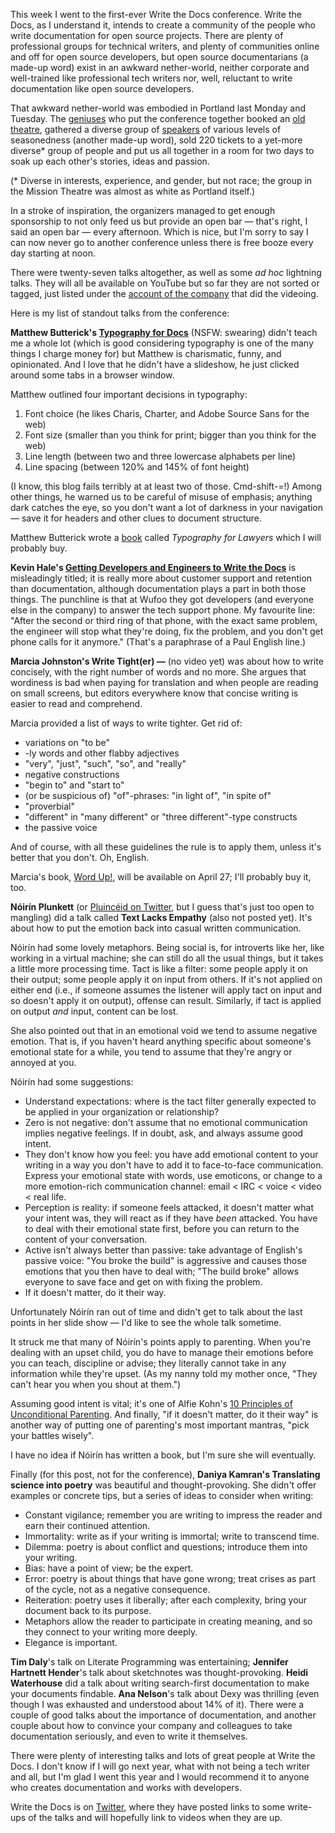 <!--
.. title: Write the Docs: Portland, Oregon, April 8&ndash;9
.. date: 2013-04-14 00:11:57
.. author: Amy Brown
-->

This week I went to the first-ever Write the Docs conference.
Write the Docs, as I understand it, intends to create a community
of the people who write documentation for open source projects. There are
plenty of professional groups for technical writers, 
and plenty of communities online and off for open source developers, but
open source documentarians (a made-up word) exist in an awkward nether-world,
neither corporate and well-trained like professional tech writers nor,
well, reluctant to write documentation like open source developers.

That awkward nether-world was embodied in Portland last Monday and Tuesday.
The <a href="http://conf.writethedocs.org/#crew">geniuses</a> who put the
conference together booked an <a
href="http://docs.writethedocs.org/en/2013/conference/venue.html">old
theatre</a>, gathered a diverse group of <a
href="http://conf.writethedocs.org/#speakers">speakers</a> of various levels of
seasonedness (another made-up word), sold 220 tickets to a yet-more diverse*
group of people and put us all together in a room for two days to soak up each
other's stories, ideas and passion. 

(\* Diverse in interests, experience, and gender, but not race; the group in the
Mission Theatre was almost as white as Portland itself.)

In a stroke of inspiration, the organizers managed to get enough
sponsorship to not only feed us but provide an open bar &mdash; that's
right, I said an open bar &mdash; every afternoon. Which is nice, but I'm sorry
to say I can now never go to another conference unless there is free booze
every day starting at noon.

There were twenty-seven talks altogether, as well as some *ad hoc* lightning
talks. They will all be available on YouTube but so far they are not sorted or
tagged, just listed under the <a
href="https://www.youtube.com/user/NextDayVideo">account of the company</a>
that did the videoing.

Here is my list of standout talks from the conference:

**Matthew Butterick's <a href="http://youtu.be/8J6HuvosP0s">Typography for
Docs</a>** (NSFW: swearing) didn't teach me a whole lot (which is good
considering typography is one of the many things I charge money for) but
Matthew is charismatic, funny, and opinionated. And I love that he didn't have
a slideshow, he just clicked around some tabs in a browser window. 

Matthew outlined four important decisions in typography:

1. Font choice (he likes Charis, Charter, and Adobe Source Sans for the web)
2. Font size (smaller than you think for print; bigger than you think for 
   the web)
3. Line length (between two and three lowercase alphabets per line)
4. Line spacing (between 120% and 145% of font height)

(I know, this blog fails terribly at at least two of those. Cmd-shift-=!)
Among other things, he warned us to be careful of misuse of emphasis;
anything dark catches the eye, so you don't want a lot of darkness in
your navigation &mdash; save it for headers and other clues to document
structure.

Matthew Butterick wrote a <a
href="http://www.typographyforlawyers.com/">book</a> called <em>Typography for
Lawyers</em> which I will probably buy.

**Kevin Hale's <a href="http://youtu.be/mBRCq-AvYmU">Getting Developers 
and Engineers to Write the Docs</a>** is misleadingly titled;
it is really more about customer support and retention than
documentation, although documentation plays a part in both those things. The
punchline is that at Wufoo they got developers (and everyone else in the
company) to answer the tech support phone. My favourite line: "After the second
or third ring of that phone, with the exact same problem, the engineer will
stop what they're doing, fix the problem, and you don't get phone calls for it
anymore." (That's a paraphrase of a Paul English line.)

**Marcia Johnston's Write Tight(er) &mdash;** (no video yet) was about
how to write concisely, with the right number of words and no
more. She argues that wordiness is bad when paying for translation and
when people are reading on small screens, but editors everywhere know
that concise writing is easier to read and comprehend.

Marcia provided a list of ways to write tighter. Get rid of:

- variations on "to be"
- -ly words and other flabby adjectives
- "very", "just", "such", "so", and "really"
- negative constructions
- "begin to" and "start to"
- (or be suspicious of) "of"-phrases: "in light of", "in spite of"
- "proverbial"
- "different" in "many different" or "three different"-type constructs
- the passive voice

And of course, with all these guidelines the rule is to apply them,
unless it's better that you don't. Oh, English.

Marcia's book, <a href="http://howtowriteeverything.com/">Word Up!</a>,
will be available on April 27; I'll probably buy it, too.

**Nóirín Plunkett** (or <a href="https://twitter.com/noirinp">Pluincéid on
Twitter</a>, but I guess that's just too open to mangling) did a talk  called
**Text Lacks Empathy** (also not posted yet). It's about how to put the emotion
back into casual written communication.  

Nóirín had some lovely metaphors. Being social is, for introverts like her,
like working in a virtual machine; she can still do all the usual things, but
it takes a little more processing time. Tact is like a filter: some people
apply it on their output; some people apply it on input from others. If it's
not applied on either end (i.e., if someone assumes the listener will apply
tact on input and so doesn't apply it on output), offense can result.
Similarly, if tact is applied on output *and* input, content can be lost.

She also pointed out that in an emotional void we tend to assume negative
emotion. That is, if you haven't heard anything specific about someone's
emotional state for a while, you tend to assume that they're angry or annoyed
at you.

Nóirín had some suggestions:

- Understand expectations: where is the tact filter generally expected
  to be applied in your organization or relationship?
- Zero is not negative: don't assume that no emotional communication
  implies negative feelings. If in doubt, ask, and always assume good
  intent.
- They don't know how you feel: you have add emotional content to
  your writing in a way you don't have to add it to face-to-face
  communication. Express your emotional state with words, use emoticons,
  or change to a more emotion-rich communication channel:
  email &lt; IRC &lt; voice &lt; video &lt; real life.
- Perception is reality: if someone feels attacked, it doesn't matter
  what your intent was, they will react as if they have *been* attacked.
  You have to deal with their emotional state first, before you can
  return to the content of your conversation.
- Active isn't always better than passive: take advantage of English's
  passive voice: "You broke the build" is aggressive and causes
  those emotions that you then have to deal with; "The build broke" allows
  everyone to save face and get on with fixing the problem.
- If it doesn't matter, do it their way.

Unfortunately Nóirín ran out of time and didn't get to talk about 
the last points in her slide show &mdash; I'd like to see the whole
talk sometime.

It struck me that many of Nóirín's points apply to parenting.
When you're dealing with an upset child, you do have to manage their
emotions before you can teach, discipline or advise; they literally
cannot take in any information while they're upset.  (As my nanny
told my mother once, "They can't hear you when you shout at them.")

Assuming good intent is vital; it's one of
Alfie Kohn's <a href="http://rainbowrecognizer.hubpages.com/hub/10-Principles-of-Unconditional-Parenting">10 Principles of Unconditional Parenting</a>.
And finally, "if it doesn't matter, do it their way" is another way
of putting one of parenting's most important mantras, "pick your
battles wisely".

I have no idea if Nóirín has written a book, but I'm sure she will eventually.

Finally (for this post, not for the conference), **Daniya Kamran's
Translating science into poetry** was beautiful and thought-provoking.
She didn't offer examples or concrete tips, but a series
of ideas to consider when writing:

- Constant vigilance; remember you are writing to impress the reader and
  earn their continued attention.
- Immortality: write as if your writing is immortal; write to transcend
  time.
- Dilemma: poetry is about conflict and questions; introduce them into
  your writing.
- Bias: have a point of view; be the expert.
- Error: poetry is about things that have gone wrong; treat crises
  as part of the cycle, not as a negative consequence.
- Reiteration: poetry uses it liberally; after each complexity, bring your
  document back to its purpose.
- Metaphors allow the reader to participate in creating meaning, and so
  they connect to your writing more deeply.
- Elegance is important.

**Tim Daly**'s talk on Literate Programming was entertaining; **Jennifer
Hartnett Hender**'s talk about sketchnotes was thought-provoking. **Heidi
Waterhouse** did a talk about writing search-first documentation to make
your documents findable. **Ana Nelson**'s talk about Dexy was thrilling (even
though I was exhausted and understood about 14% of it). There were a couple of
good talks about the importance of documentation, and another couple about how
to convince your company and colleagues to take documentation seriously, and
even to write it themselves.

There were plenty of interesting talks and lots of great people at 
Write the Docs. I don't know if I will go next year, what with not being
a tech writer and all, but I'm glad I went this year and I would recommend
it to anyone who creates documentation and works with developers.

Write the Docs is on <a href="https://twitter.com/writethedocs">Twitter</a>,
where they have posted links to some write-ups of the talks and will hopefully
link to videos when they are up.


